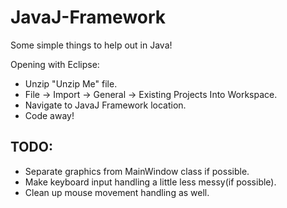 # JavaJ-Framework
Some simple things to help out in Java!

Opening with Eclipse:
- Unzip "Unzip Me" file.
- File -> Import -> General -> Existing Projects Into Workspace.
- Navigate to JavaJ Framework location.
- Code away!

## TODO:
- Separate graphics from MainWindow class if possible.
- Make keyboard input handling a little less messy(if possible).
- Clean up mouse movement handling as well.
